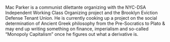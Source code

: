 Mac Parker is a communist dilettante organizing with the NYC-DSA Independent Working Class Organizing project and the Brooklyn Eviction Defense Tenant Union. He is currently cooking up a project on the social determination of Ancient Greek philosophy from the Pre-Socratics to Plato & may end up writing something on finance, imperialism and so-called “Monopoly Capitalism” once he figures out what a derivative is.

